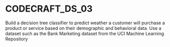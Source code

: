 # CODECRAFT_DS_03
Build a decision tree classifier to predict weather a customer will purchase a product or service based on their demographic and behavioral data. Use a dataset such as the Bank Marketing dataset from the UCI Machine Learning Repository
